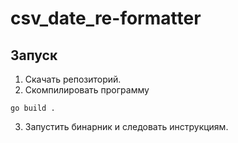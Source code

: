 # csv_date_re-formatter

## Запуск

1. Скачать репозиторий.
2. Скомпилировать программу

```golang 
go build .

```
3. Запустить бинарник и следовать инструкциям. 
